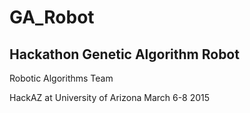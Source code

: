# GA_Robot
Hackathon Genetic Algorithm Robot
------------------------------------
Robotic Algorithms Team

HackAZ at University of Arizona
March 6-8 2015

